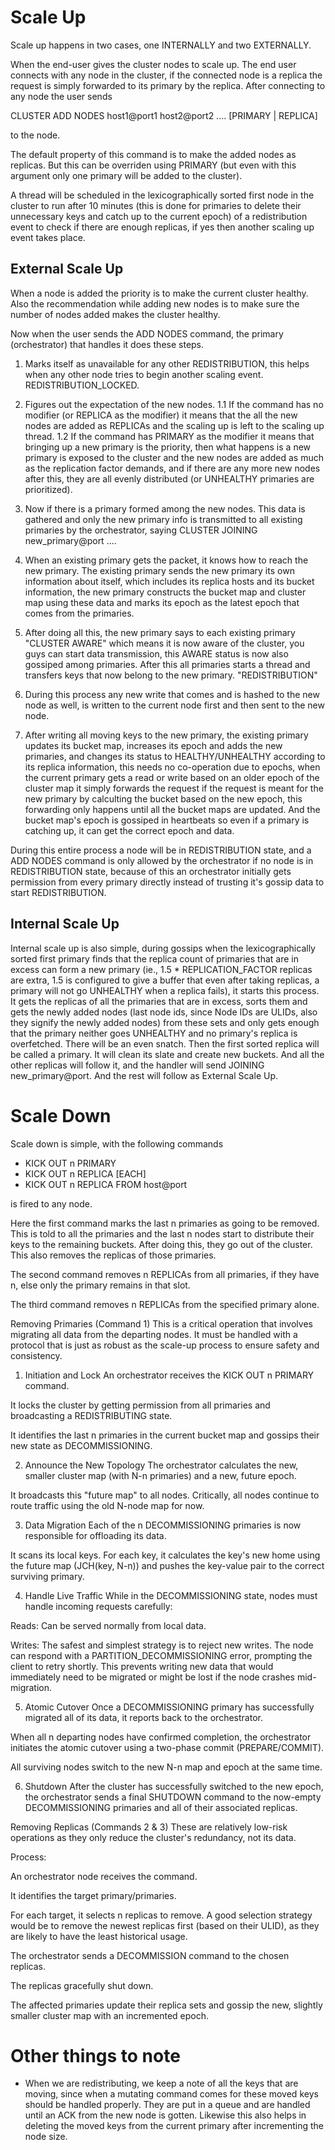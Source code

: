 # Scale Up

Scale up happens in two cases, one INTERNALLY and two EXTERNALLY.

When the end-user gives the cluster nodes to scale up. The end user connects with any node in the cluster, if the connected node is a replica the request is simply forwarded to its primary by the replica. After connecting to any node the user sends 

CLUSTER ADD NODES host1@port1 host2@port2 .... [PRIMARY | REPLICA] 

to the node.

The default property of this command is to make the added nodes as replicas. But this can be overriden using PRIMARY (but even with this argument only one primary will be added to the cluster). 

A thread will be scheduled in the lexicographically sorted first node in the cluster to run after 10 minutes (this is done for primaries to delete their unnecessary keys and catch up to the current epoch) of a redistribution event to check if there are enough replicas, if yes then another scaling up event takes place.

## External Scale Up
When a node is added the priority is to make the current cluster healthy. Also the recommendation while adding new nodes is to make sure the number of nodes added makes the cluster healthy. 

Now when the user sends the ADD NODES command, the primary (orchestrator) that handles it does these steps.

1. Marks itself as unavailable for any other REDISTRIBUTION, this helps when any other node tries to begin another scaling event. REDISTRIBUTION_LOCKED.
2. Figures out the expectation of the new nodes.
    1.1 If the command has no modifier (or REPLICA as the modifier) it means that the all the new nodes are added as REPLICAs and the scaling up is left to the scaling up thread.
    1.2 If the command has PRIMARY as the modifier it means that bringing up a new primary is the priority, then what happens is a new primary is exposed to the cluster and the new nodes are added as much as the replication factor demands, and if there are any more new nodes after this, they are all evenly distributed (or UNHEALTHY primaries are prioritized).

3. Now if there is a primary formed among the new nodes. This data is gathered and only the new primary info is transmitted to all existing primaries by the orchestrator, saying CLUSTER JOINING new_primary@port ....
4. When an existing primary gets the packet, it knows how to reach the new primary. The existing primary sends the new primary its own information about itself, which includes its replica hosts and its bucket information, the new primary constructs the bucket map and cluster map using these data and marks its epoch as the latest epoch that comes from the primaries.
5. After doing all this, the new primary says to each existing primary "CLUSTER AWARE" which means it is now aware of the cluster, you guys can start data transmission, this AWARE status is now also gossiped among primaries. After this all primaries starts a thread and transfers keys that now belong to the new primary. "REDISTRIBUTION"
6. During this process any new write that comes and is hashed to the new node as well, is written to the current node first and then sent to the new node.
7. After writing all moving keys to the new primary, the existing primary updates its bucket map, increases its epoch and adds the new primaries, and changes its status to HEALTHY/UNHEALTHY according to its replica information, this needs no co-operation due to epochs, when the current primary gets a read or write based on an older epoch of the cluster map it simply forwards the request if the request is meant for the new primary by calculting the bucket based on the new epoch, this forwarding only happens until all the bucket maps are updated. And the bucket map's epoch is gossiped in heartbeats so even if a primary is catching up, it can get the correct epoch and data.

During this entire process a node will be in REDISTRIBUTION state, and a ADD NODES command is only allowed by the orchestrator if no node is in REDISTRIBUTION state, because of this an orchestrator initially gets permission from every primary directly instead of trusting it's gossip data to start REDISTRIBUTION.

## Internal Scale Up

Internal scale up is also simple, during gossips when the lexicographically sorted first primary finds that the replica count of primaries that are in excess can form a new primary (ie., 1.5 * REPLICATION_FACTOR replicas are extra, 1.5 is configured to give a buffer that even after taking replicas, a primary will not go UNHEALTHY when a replica fails), it starts this process. It gets the replicas of all the primaries that are in excess, sorts them and gets the newly added nodes (last node ids, since Node IDs are ULIDs, also they signify the newly added nodes) from these sets and only gets enough that the primary neither goes UNHEALTHY and no primary's replica is overfetched. There will be an even snatch. Then the first sorted replica will be called a primary. It will clean its slate and create new buckets. And all the other replicas will follow it, and the handler will send JOINING new_primary@port. And the rest will follow as External Scale Up.


# Scale Down

Scale down is simple, with the following commands

- KICK OUT n PRIMARY
- KICK OUT n REPLICA [EACH]
- KICK OUT n REPLICA FROM host@port

is fired to any node.

Here the first command marks the last n primaries as going to be removed. This is told to all the primaries and the last n nodes start to distribute their keys to the remaining buckets. After doing this, they go out of the cluster. This also removes the replicas of those primaries.

The second command removes n REPLICAs from all primaries, if they have n, else only the primary remains in that slot.

The third command removes n REPLICAs from the specified primary alone.

Removing Primaries (Command 1)
This is a critical operation that involves migrating all data from the departing nodes. It must be handled with a protocol that is just as robust as the scale-up process to ensure safety and consistency.

1. Initiation and Lock
An orchestrator receives the KICK OUT n PRIMARY command.

It locks the cluster by getting permission from all primaries and broadcasting a REDISTRIBUTING state.

It identifies the last n primaries in the current bucket map and gossips their new state as DECOMMISSIONING.

2. Announce the New Topology
The orchestrator calculates the new, smaller cluster map (with N-n primaries) and a new, future epoch.

It broadcasts this "future map" to all nodes. Critically, all nodes continue to route traffic using the old N-node map for now.

3. Data Migration
Each of the n DECOMMISSIONING primaries is now responsible for offloading its data.

It scans its local keys. For each key, it calculates the key's new home using the future map (JCH(key, N-n)) and pushes the key-value pair to the correct surviving primary.

4. Handle Live Traffic
While in the DECOMMISSIONING state, nodes must handle incoming requests carefully:

Reads: Can be served normally from local data.

Writes: The safest and simplest strategy is to reject new writes. The node can respond with a PARTITION_DECOMMISSIONING error, prompting the client to retry shortly. This prevents writing new data that would immediately need to be migrated or might be lost if the node crashes mid-migration.

5. Atomic Cutover
Once a DECOMMISSIONING primary has successfully migrated all of its data, it reports back to the orchestrator.

When all n departing nodes have confirmed completion, the orchestrator initiates the atomic cutover using a two-phase commit (PREPARE/COMMIT).

All surviving nodes switch to the new N-n map and epoch at the same time.

6. Shutdown
After the cluster has successfully switched to the new epoch, the orchestrator sends a final SHUTDOWN command to the now-empty DECOMMISSIONING primaries and all of their associated replicas.

Removing Replicas (Commands 2 & 3)
These are relatively low-risk operations as they only reduce the cluster's redundancy, not its data.

Process:

An orchestrator node receives the command.

It identifies the target primary/primaries.

For each target, it selects n replicas to remove. A good selection strategy would be to remove the newest replicas first (based on their ULID), as they are likely to have the least historical usage.

The orchestrator sends a DECOMMISSION command to the chosen replicas.

The replicas gracefully shut down.

The affected primaries update their replica sets and gossip the new, slightly smaller cluster map with an incremented epoch.


# Other things to note

- When we are redistributing, we keep a note of all the keys that are moving, since when a mutating command comes for these moved keys should be handled properly. They are put in a queue and are handled until an ACK from the new node is gotten. Likewise this also helps in deleting the moved keys from the current primary after incrementing the node size.